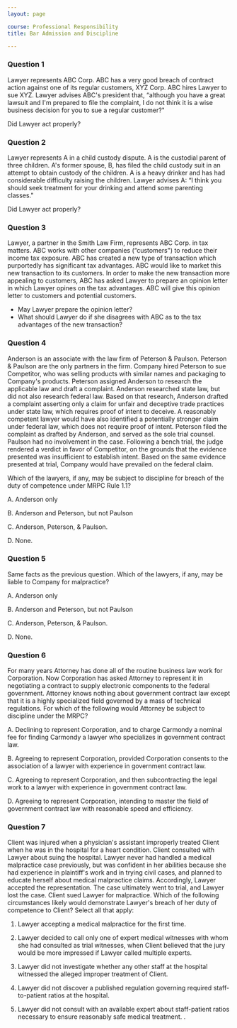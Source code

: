 ```yaml
---
layout: page

course: Professional Responsibility
title: Bar Admission and Discipline

---
```


### Question 1

Lawyer represents ABC Corp.  ABC has a very good breach of contract action against one of its regular customers, XYZ Corp.  ABC hires Lawyer to sue XYZ.  Lawyer advises ABC's president that, “although you have a great lawsuit and I'm prepared to file the complaint, I do not think it is a wise business decision for you to sue a regular customer?"  

Did Lawyer act properly?

### Question 2

Lawyer represents A in a child custody dispute.  A is the custodial parent of three children.  A's former spouse, B, has filed the child custody suit in an attempt to obtain custody of the children.  A is a heavy drinker and has had considerable difficulty raising the children.  Lawyer advises A:  “I think you should seek treatment for your drinking and attend some parenting classes."  

Did Lawyer act properly?

### Question 3

Lawyer, a partner in the Smith Law Firm, represents ABC Corp. in tax matters. ABC works with other companies (“customers") to reduce their income tax exposure.  ABC has created a new type of transaction which purportedly has significant tax advantages. ABC would like to market this new transaction to its customers. In order to make the new transaction more appealing to customers, ABC has asked Lawyer to prepare an opinion letter in which Lawyer opines on the tax advantages. ABC will give this opinion letter to customers and potential customers.  

- May Lawyer prepare the opinion letter?
- What should Lawyer do if she disagrees with ABC as to the tax advantages of the new transaction?

### Question 4

Anderson is an associate with the law firm of Peterson & Paulson. Peterson & Paulson are the only partners in the firm. Company hired Peterson to sue Competitor, who was selling products with similar names and packaging to Company's products. Peterson assigned Anderson to research the applicable law and draft a complaint. Anderson researched state law, but did not also research federal law. Based on that research, Anderson drafted a complaint asserting only a claim for unfair and deceptive trade practices under state law, which requires proof of intent to deceive. A reasonably competent lawyer would have also identified a potentially stronger claim under federal law, which does not require proof of intent. Peterson filed the complaint as drafted by Anderson, and served as the sole trial counsel. Paulson had no involvement in the case. Following a bench trial, the judge rendered a verdict in favor of Competitor, on the grounds that the evidence presented was insufficient to establish intent. Based on the same evidence presented at trial, Company would have prevailed on the federal claim. 

Which of the lawyers, if any, may be subject to discipline for breach of the duty of competence under MRPC Rule 1.1? 

A. Anderson only

B. Anderson and Peterson, but not Paulson

C. Anderson, Peterson, & Paulson.

D. None.

### Question 5 

Same facts as the previous question. Which of the lawyers, if any, may be liable to Company for malpractice? 

A. Anderson only

B. Anderson and Peterson, but not Paulson

C. Anderson, Peterson, & Paulson.

D. None.

### Question 6 

For many years Attorney has done all of the routine business law work for Corporation. Now Corporation has asked Attorney to represent it in negotiating a contract to supply electronic components to the federal government. Attorney knows nothing about government contract law except that it is a highly specialized field governed by a mass of technical regulations. For which of the following would Attorney be subject to discipline under the MRPC?

A. Declining to represent Corporation, and to charge Carmondy a nominal fee for finding Carmondy a lawyer who specializes in government contract law.

B. Agreeing to represent Corporation, provided Corporation consents to the association of a lawyer with experience in government contract law.

C. Agreeing to represent Corporation, and then subcontracting the legal work to a lawyer with experience in government contract law.

D. Agreeing to represent Corporation, intending to master the field of government contract law with reasonable speed and efficiency.

### Question 7

Client was injured when a physician's assistant improperly treated Client when he was in the hospital for a heart condition. Client consulted with Lawyer about suing the hospital. Lawyer never had handled a medical malpractice case previously, but was confident in her abilities because she had experience in plaintiff's work and in trying civil cases, and planned to educate herself about medical malpractice claims. Accordingly, Lawyer accepted the representation. The case ultimately went to trial, and Lawyer lost the case. Client sued Lawyer for malpractice. Which of the following circumstances likely would demonstrate Lawyer's breach of her duty of competence to Client? Select all that apply: 

1. Lawyer accepting a medical malpractice for the first time. 

2. Lawyer decided to call only one of expert medical witnesses with whom she had consulted as trial witnesses, when Client believed that the jury would be more impressed if Lawyer called multiple experts. 

3. Lawyer did not investigate whether any other staff at the hospital witnessed the alleged improper treatment of Client. 

4. Lawyer did not discover a published regulation governing required staff-to-patient ratios at the hospital. 

5. Lawyer did not consult with an available expert about staff-patient ratios necessary to ensure reasonably safe medical treatment. .
